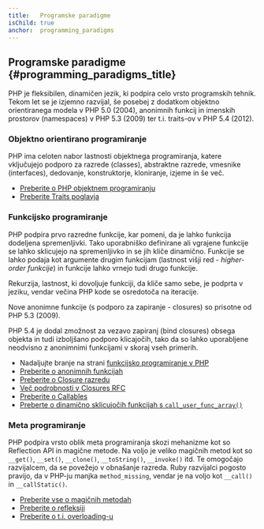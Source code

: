 ```yaml
---
title:   Programske paradigme
isChild: true
anchor:  programming_paradigms
---
```


## Programske paradigme {#programming_paradigms_title}

PHP je fleksibilen, dinamičen jezik, ki podpira celo vrsto programskih tehnik. Tekom let se je izjemno razvijal,
še posebej z dodatkom objektno orientiranega modela v PHP 5.0 (2004), anonimnih funkcij in imenskih prostorov (namespaces)
v PHP 5.3 (2009) ter t.i. traits-ov v PHP 5.4 (2012).

### Objektno orientirano programiranje

PHP ima celoten nabor lastnosti objektnega programiranja, katere vključujejo podporo za razrede (classes), abstraktne razrede,
vmesnike (interfaces), dedovanje, konstruktorje, kloniranje, izjeme in še več.

* [Preberite o PHP objektnem programiranju][oop]
* [Preberite Traits poglavja][traits]

### Funkcijsko programiranje

PHP podpira prvo razredne funkcije, kar pomeni, da je lahko funkcija dodeljena spremenljivki. Tako uporabniško definirane ali
vgrajene funkcije se lahko sklicujejo na spremenljivko in se jih kliče dinamično. Funkcije se lahko podaja kot argumente drugim
funkcijam (lastnost višji red - _higher-order funkcije_) in funkcije lahko vrnejo tudi drugo funkcije.

Rekurzija, lastnost, ki dovoljuje funkciji, da kliče samo sebe, je podprta v jeziku, vendar večina PHP kode se osredotoča na
iteracije.

Nove anonimne funkcije (s podporo za zapiranje - closures) so prisotne od PHP 5.3 (2009).

PHP 5.4 je dodal zmožnost za vezavo zapiranj (bind closures) obsega objekta in tudi izboljšano podporo klicajočih, tako da
so lahko uporabljene neodvisno z anonimnimi funkcijami v skoraj vseh primerih.

* Nadaljujte branje na strani [funkcijsko programiranje v PHP](/pages/Functional-Programming.html)
* [Preberite o anonimnih funkcijah][anonymous-functions]
* [Preberite o Closure razredu][closure-class]
* [Več podrobnosti v Closures RFC][closures-rfc]
* [Preberite o Callables][callables]
* [Preberte o dinamično sklicujočih funkcijah s `call_user_func_array()`][call-user-func-array]

### Meta programiranje

PHP podpira vrsto oblik meta programiranja skozi mehanizme kot so Reflection API in magične metode. Na voljo je veliko
magičnih metod kot so `__get()`, `__set()`, `__clone()`, `__toString()`, `__invoke()` itd. Te omogočajo
razvijalcem, da se povežejo v obnašanje razreda. Ruby razvijalci pogosto pravijo, da v PHP-ju manjka `method_missing`, vendar je na voljo
kot `__call()` in `__callStatic()`.

* [Preberite vse o magičnih metodah][magic-methods]
* [Preberite o refleksiji][reflection]
* [Preberite o t.i. overloading-u][overloading]

[namespaces]: https://www.php.net/language.namespaces
[overloading]: http://php.net/language.oop5.overloading
[oop]: http://php.net/language.oop5
[traits]: http://www.php.net/traits
[anonymous-functions]: http://php.net/functions.anonymous
[closure-class]: http://php.net/class.closure
[closures-rfc]: https://wiki.php.net/rfc/closures
[callables]: http://php.net/language.types.callable
[call-user-func-array]: http://php.net/function.call-user-func-array
[magic-methods]: http://php.net/language.oop5.magic
[reflection]: http://www.php.net/intro.reflection
[overloading]: http://php.net/language.oop5.overloading
